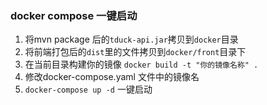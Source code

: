 ### docker compose 一键启动

1. 将mvn package 后的`tduck-api.jar`拷贝到`docker`目录
2. 将前端打包后的`dist`里的文件拷贝到`docker/front`目录下
3. 在当前目录构建你的镜像  `docker build -t "你的镜像名称" .`
4. 修改docker-compose.yaml 文件中的镜像名
5. `docker-compose up -d` 一键启动